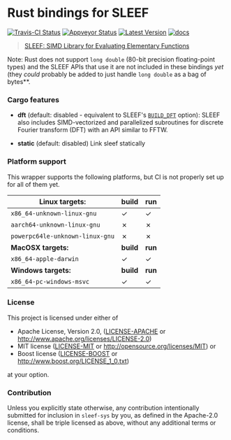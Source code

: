 # Rust bindings for SLEEF

[![Travis-CI Status]][travis] [![Appveyor Status]][appveyor] [![Latest Version]][crates.io] [![docs]][docs.rs]

> [SLEEF: SIMD Library for Evaluating Elementary Functions](https://sleef.org/) 

Note: Rust does not support `long double` (80-bit precision floating-point
types) and the SLEEF APIs that use it are not included in these bindings _yet_
(they _could_ probably be added to just handle `long double` as a bag of bytes**.

### Cargo features

* **dft** (default: disabled - equivalent to SLEEF's
  [`BUILD_DFT`](https://sleef.org/compile.xhtml) option): SLEEF also includes
  SIMD-vectorized and parallelized subroutines for discrete Fourier transform
  (DFT) with an API similar to FFTW.

* **static** (default: disabled) Link sleef statically

### Platform support

This wrapper supports the following platforms, but CI is not properly set up for
all of them yet.

| Linux targets:                  | build     | run     |
|---------------------------------|-----------|---------|
| `x86_64-unknown-linux-gnu`      | ✓         | ✓       |
| `aarch64-unknown-linux-gnu`     | ✗         | ✗       |
| `powerpc64le-unknown-linux-gnu` | ✗         | ✗       |
| **MacOSX targets:**             | **build** | **run** |
| `x86_64-apple-darwin`           | ✓         | ✓       |
| **Windows targets:**            | **build** | **run** |
| `x86_64-pc-windows-msvc`        | ✓         | ✓       |

### License

This project is licensed under either of

 * Apache License, Version 2.0, ([LICENSE-APACHE](LICENSE-APACHE) or
   http://www.apache.org/licenses/LICENSE-2.0)
 * MIT license ([LICENSE-MIT](LICENSE-MIT) or
   http://opensource.org/licenses/MIT) or 
 * Boost license ([LICENSE-BOOST](LICENSE-BOOST) or
   http://www.boost.org/LICENSE_1_0.txt)

at your option.

### Contribution

Unless you explicitly state otherwise, any contribution intentionally submitted
for inclusion in `sleef-sys` by you, as defined in the Apache-2.0 license, shall be
triple licensed as above, without any additional terms or conditions.

[travis]: https://travis-ci.org/gnzlbg/sleef-sys
[Travis-CI Status]: https://travis-ci.org/gnzlbg/sleef-sys.svg?branch=master
[appveyor]: https://ci.appveyor.com/project/gnzlbg/sleef-sys
[Appveyor Status]: https://ci.appveyor.com/api/projects/status/hd7v9dvr442hgdix?svg=true
[Latest Version]: https://img.shields.io/crates/v/sleef-sys.svg
[crates.io]: https://crates.io/crates/sleef-sys
[docs]: https://docs.rs/sleef-r/badge.svg
[docs.rs]: https://docs.rs/sleef-sys/
[master_docs]: https://gnzlbg.github.io/sleef-sys/sleef-sys/

